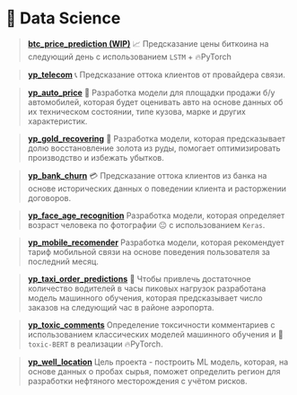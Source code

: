 <h1>🔬 Data Science</h1>


<blockquote>

[**btc_price_prediction (WIP)**](https://github.com/ootho/btc_timeseries_analysis/blob/master/price_prediction.ipynb) 
📈 Предсказание цены биткоина на следующий день с использованием `LSTM` + 🔥PyTorch 
</blockquote>

<blockquote>
  
[**yp_telecom**](https://github.com/ootho/data_science/tree/main/yp_telecom)
📞 Предсказание оттока клиентов от провайдера связи.  
</blockquote>
  
<blockquote>

[**yp_auto_price**](https://github.com/ootho/data_science/blob/main/yp_auto_price_prediction/auto_price.ipynb)
🚗 Разработка модели для площадки продажи б/у автомобилей, которая будет оценивать авто на основе данных об их техническом состоянии, типе кузова, марке и других характеристик.
</blockquote>
  
<blockquote>
  
[**yp_gold_recovering**](https://github.com/ootho/data_science/blob/main/yp_gold_recovering/gold_recovering.ipynb)
🧈 Разработка модели, которая предсказывает долю восстановление золота из руды, помогает оптимизировать производство и избежать убытков. 
</blockquote>

<blockquote>

[**yp_bank_churn**](https://github.com/ootho/data_science/blob/main/yp_bank_churn/bank_churn.ipynb)
💳 Предсказание оттока клиентов из банка на основе исторических данных о поведении клиента и расторжении договоров.
</blockquote>

<blockquote>

[**yp_face_age_recognition**](https://github.com/ootho/data_science/blob/main/yp_face_age_recognition_keras/face_age_recognition_keras.ipynb)
Разработка модели, которая определяет возраст человека по фотографии 😐 с использованием `Keras`.
</blockquote>

<blockquote>

[**yp_mobile_recomender**](https://github.com/ootho/data_science/blob/main/yp_mobile_recomender/mobile_recomender.ipynb)
 Разработка модели, которая рекомендует тариф мобильной связи на основе поведения пользователя за последний месяц.
</blockquote>

<blockquote>

[**yp_taxi_order_predictions**](https://github.com/ootho/data_science/blob/main/yp_taxi_orders_prediction/taxi_orders_prediction.ipynb)
🚖 Чтобы привлечь достаточное количество водителей в часы пиковых нагрузок разработана модель машинного обучения, которая предсказывает число заказов на следующий час в районе аэропорта.
</blockquote>

<blockquote>

[**yp_toxic_comments**](https://github.com/ootho/data_science/blob/main/yp_toxic_comments/toxic_comments.ipynb)
 Определение токсичности комментариев с использованием классических моделей машинного обучения и 🤗`toxic-BERT` в реализации 🔥PyTorch.
</blockquote>

<blockquote>

[**yp_well_location**](https://github.com/ootho/data_science/blob/main/yp_well_location/well_location.ipynb)
 Цель проекта - построить ML модель, которая, на основе данных о пробах сырья, поможет определить регион для разработки нефтяного месторождения с учётом рисков.
</blockquote>
<br>
